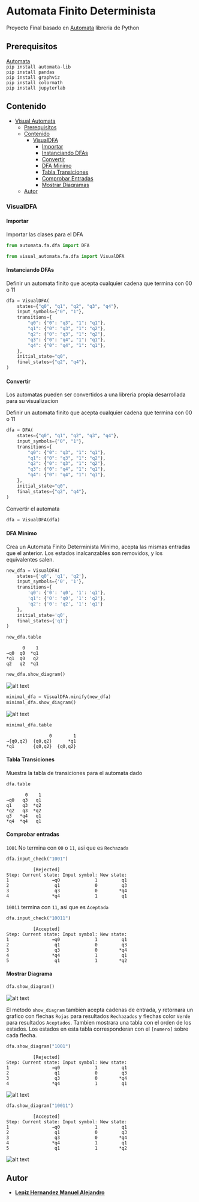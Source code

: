 # Automata Finito Determinista

Proyecto Final basado en [Automata](https://github.com/caleb531/automata) libreria de Python

## Prerequisitos

[Automata](https://github.com/caleb531/automata)\
`pip install automata-lib`\
`pip install pandas`\
`pip install graphviz`\
`pip install colormath`\
`pip install jupyterlab`

## Contenido

- [Visual Automata](#automata-finito-determinista)
  - [Prerequisitos](#prerequisitos)
  - [Contenido](#contenido)
    - [VisualDFA](#visualdfa)
      - [Importar](#importar)
      - [Instanciando DFAs](#instanciando-dfas)
      - [Convertir](#convertir)
      - [DFA Minimo](#dfa-minimo)
      - [Tabla Transiciones](#tabla-transiciones)
      - [Comprobar Entradas](#comprobar-entradas)
      - [Mostrar Diagramas](#mostrar-diagramas)
  - [Autor](#autor)

### VisualDFA

#### Importar

Importar las clases para el DFA

```python
from automata.fa.dfa import DFA

from visual_automata.fa.dfa import VisualDFA
```

#### Instanciando DFAs

Definir un automata finito que acepta cualquier cadena que termina con 00 o 11

```python
dfa = VisualDFA(
    states={"q0", "q1", "q2", "q3", "q4"},
    input_symbols={"0", "1"},
    transitions={
        "q0": {"0": "q3", "1": "q1"},
        "q1": {"0": "q3", "1": "q2"},
        "q2": {"0": "q3", "1": "q2"},
        "q3": {"0": "q4", "1": "q1"},
        "q4": {"0": "q4", "1": "q1"},
    },
    initial_state="q0",
    final_states={"q2", "q4"},
)
```

#### Convertir

Los automatas pueden ser convertidos a una libreria propia desarrollada para su visualizacion

Definir un automata finito que acepta cualquier cadena que termina con 00 o 11

```python
dfa = DFA(
    states={"q0", "q1", "q2", "q3", "q4"},
    input_symbols={"0", "1"},
    transitions={
        "q0": {"0": "q3", "1": "q1"},
        "q1": {"0": "q3", "1": "q2"},
        "q2": {"0": "q3", "1": "q2"},
        "q3": {"0": "q4", "1": "q1"},
        "q4": {"0": "q4", "1": "q1"},
    },
    initial_state="q0",
    final_states={"q2", "q4"},
)
```

Convertir el automata 

```python
dfa = VisualDFA(dfa)
```

#### DFA Minimo

Crea un Automata Finito Determinista Minimo, acepta las mismas entradas que el anterior. Los estados inalcanzables son removidos, y los equivalentes salen.

```python
new_dfa = VisualDFA(
    states={'q0', 'q1', 'q2'},
    input_symbols={'0', '1'},
    transitions={
        'q0': {'0': 'q0', '1': 'q1'},
        'q1': {'0': 'q0', '1': 'q2'},
        'q2': {'0': 'q2', '1': 'q1'}
    },
    initial_state='q0',
    final_states={'q1'}
)
```

```python
new_dfa.table
```

```text
      0    1
→q0  q0  *q1
*q1  q0   q2
q2   q2  *q1
```

```python
new_dfa.show_diagram()
```

![alt text](https://github.com/ManuelALH/ProyectoTeoriaComputacionDFA/blob/main/images/new_dfa.png?raw=true "new_dfa")

```python
minimal_dfa = VisualDFA.minify(new_dfa)
minimal_dfa.show_diagram()
```

![alt text](https://github.com/ManuelALH/ProyectoTeoriaComputacionDFA/blob/main/images/minimal_dfa.png?raw=true "minimal_dfa")

```python
minimal_dfa.table
```

```text
                0        1
→{q0,q2}  {q0,q2}      *q1
*q1       {q0,q2}  {q0,q2}
```

#### Tabla Transiciones

Muestra la tabla de transiciones para el automata dado

```python
dfa.table
```

```text
       0    1
→q0   q3   q1
q1    q3  *q2
*q2   q3  *q2
q3   *q4   q1
*q4  *q4   q1
```

#### Comprobar entradas

`1001` No termina con `00` o `11`, asi que es `Rechazada`

```python
dfa.input_check("1001")
```

```text
          [Rejected]                         
Step: Current state: Input symbol: New state:
1                →q0             1         q1
2                 q1             0         q3
3                 q3             0        *q4
4                *q4             1         q1
```

`10011` termina con `11`, asi que es `Aceptada`

```python
dfa.input_check("10011")
```

```text
          [Accepted]                         
Step: Current state: Input symbol: New state:
1                →q0             1         q1
2                 q1             0         q3
3                 q3             0        *q4
4                *q4             1         q1
5                 q1             1        *q2
```

#### Mostrar Diagrama

```python
dfa.show_diagram()
```

![alt text](https://github.com/ManuelALH/ProyectoTeoriaComputacionDFA/blob/main/images/dfa.png?raw=true "dfa")

El metodo `show_diagram` tambien acepta cadenas de entrada, y retornara un grafico con flechas `Rojas` para resultados `Rechazados` y flechas color `Verde` para resultados `Aceptados`. Tambien mostrara una tabla con el orden de los estados. Los estados en esta tabla corresponderan con el  `[numero]` sobre cada flecha.


```python
dfa.show_diagram("1001")
```

```text
          [Rejected]                         
Step: Current state: Input symbol: New state:
1                →q0             1         q1
2                 q1             0         q3
3                 q3             0        *q4
4                *q4             1         q1
```

![alt text](https://github.com/ManuelALH/ProyectoTeoriaComputacionDFA/blob/main/images/dfa_1001.png?raw=true "dfa_1001")

```python
dfa.show_diagram("10011")
```

```text
          [Accepted]                         
Step: Current state: Input symbol: New state:
1                →q0             1         q1
2                 q1             0         q3
3                 q3             0        *q4
4                *q4             1         q1
5                 q1             1        *q2
```

![alt text](https://github.com/ManuelALH/ProyectoTeoriaComputacionDFA/blob/main/images/dfa_10011.png?raw=true "dfa_10011")

## Autor

- **[Lepiz Hernandez Manuel Alejandro](https://github.com/ManuelALH)**
